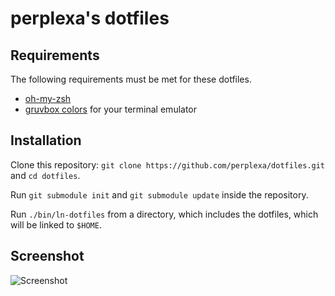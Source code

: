 # perplexa's dotfiles

## Requirements

The following requirements must be met for these dotfiles.

* [oh-my-zsh][1]
* [gruvbox colors][2] for your terminal emulator

## Installation

Clone this repository: `git clone https://github.com/perplexa/dotfiles.git` and `cd dotfiles`.

Run `git submodule init` and `git submodule update` inside the repository.

Run `./bin/ln-dotfiles` from a directory, which includes the dotfiles, which will be linked to `$HOME`.

## Screenshot

![Screenshot](https://i.imgur.com/Y4ggG2v.png)


[1]: https://github.com/robbyrussell/oh-my-zsh
[2]: https://github.com/morhetz/gruvbox-contrib
